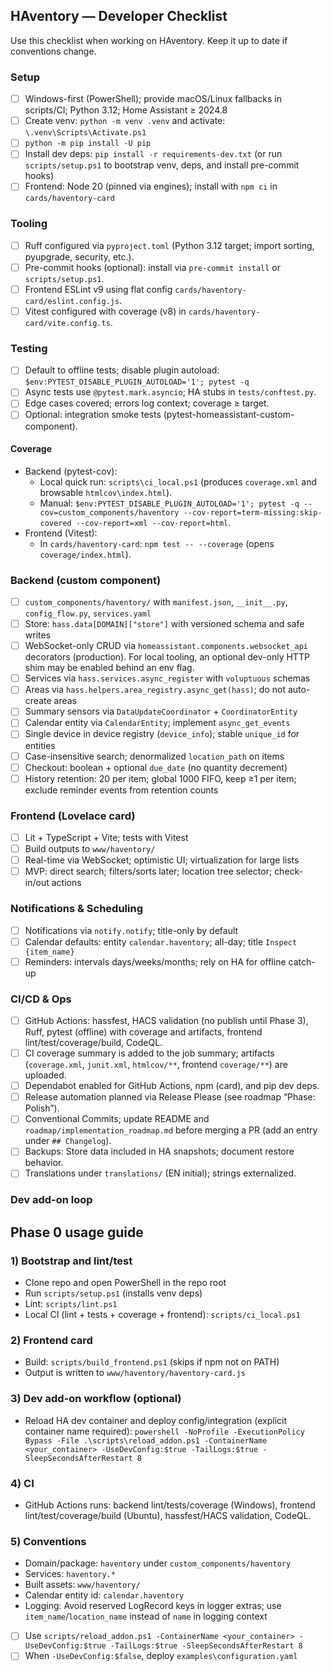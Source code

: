 ## HAventory — Developer Checklist

Use this checklist when working on HAventory. Keep it up to date if conventions change.

### Setup
- [ ] Windows-first (PowerShell); provide macOS/Linux fallbacks in scripts/CI; Python 3.12; Home Assistant ≥ 2024.8
- [ ] Create venv: `python -m venv .venv` and activate: `\.venv\Scripts\Activate.ps1`
- [ ] `python -m pip install -U pip`
- [ ] Install dev deps: `pip install -r requirements-dev.txt` (or run `scripts/setup.ps1` to bootstrap venv, deps, and install pre-commit hooks)
- [ ] Frontend: Node 20 (pinned via engines); install with `npm ci` in `cards/haventory-card`

### Tooling
- [ ] Ruff configured via `pyproject.toml` (Python 3.12 target; import sorting, pyupgrade, security, etc.).
- [ ] Pre-commit hooks (optional): install via `pre-commit install` or `scripts/setup.ps1`.
- [ ] Frontend ESLint v9 using flat config `cards/haventory-card/eslint.config.js`.
- [ ] Vitest configured with coverage (v8) in `cards/haventory-card/vite.config.ts`.

### Testing
- [ ] Default to offline tests; disable plugin autoload: `$env:PYTEST_DISABLE_PLUGIN_AUTOLOAD='1'; pytest -q`
- [ ] Async tests use `@pytest.mark.asyncio`; HA stubs in `tests/conftest.py`.
- [ ] Edge cases covered; errors log context; coverage ≥ target.
- [ ] Optional: integration smoke tests (pytest-homeassistant-custom-component).

#### Coverage
- Backend (pytest-cov):
  - Local quick run: `scripts\ci_local.ps1` (produces `coverage.xml` and browsable `htmlcov\index.html`).
  - Manual: `$env:PYTEST_DISABLE_PLUGIN_AUTOLOAD='1'; pytest -q --cov=custom_components/haventory --cov-report=term-missing:skip-covered --cov-report=xml --cov-report=html`.
- Frontend (Vitest):
  - In `cards/haventory-card`: `npm test -- --coverage` (opens `coverage/index.html`).

### Backend (custom component)
- [ ] `custom_components/haventory/` with `manifest.json`, `__init__.py`, `config_flow.py`, `services.yaml`
- [ ] Store: `hass.data[DOMAIN]["store"]` with versioned schema and safe writes
- [ ] WebSocket-only CRUD via `homeassistant.components.websocket_api` decorators (production). For local tooling, an optional dev-only HTTP shim may be enabled behind an env flag.
- [ ] Services via `hass.services.async_register` with `voluptuous` schemas
- [ ] Areas via `hass.helpers.area_registry.async_get(hass)`; do not auto-create areas
- [ ] Summary sensors via `DataUpdateCoordinator` + `CoordinatorEntity`
- [ ] Calendar entity via `CalendarEntity`; implement `async_get_events`
- [ ] Single device in device registry (`device_info`); stable `unique_id` for entities
- [ ] Case-insensitive search; denormalized `location_path` on items
- [ ] Checkout: boolean + optional `due_date` (no quantity decrement)
- [ ] History retention: 20 per item; global 1000 FIFO, keep ≥1 per item; exclude reminder events from retention counts

### Frontend (Lovelace card)
- [ ] Lit + TypeScript + Vite; tests with Vitest
- [ ] Build outputs to `www/haventory/`
- [ ] Real-time via WebSocket; optimistic UI; virtualization for large lists
- [ ] MVP: direct search; filters/sorts later; location tree selector; check-in/out actions

### Notifications & Scheduling
- [ ] Notifications via `notify.notify`; title-only by default
- [ ] Calendar defaults: entity `calendar.haventory`; all-day; title `Inspect {item_name}`
- [ ] Reminders: intervals days/weeks/months; rely on HA for offline catch-up

### CI/CD & Ops
- [ ] GitHub Actions: hassfest, HACS validation (no publish until Phase 3), Ruff, pytest (offline) with coverage and artifacts, frontend lint/test/coverage/build, CodeQL.
- [ ] CI coverage summary is added to the job summary; artifacts (`coverage.xml`, `junit.xml`, `htmlcov/**`, frontend `coverage/**`) are uploaded.
- [ ] Dependabot enabled for GitHub Actions, npm (card), and pip dev deps.
- [ ] Release automation planned via Release Please (see roadmap “Phase: Polish”).
- [ ] Conventional Commits; update README and `roadmap/implementation_roadmap.md` before merging a PR (add an entry under `## Changelog`).
- [ ] Backups: Store data included in HA snapshots; document restore behavior.
- [ ] Translations under `translations/` (EN initial); strings externalized.

### Dev add-on loop
## Phase 0 usage guide

### 1) Bootstrap and lint/test
- Clone repo and open PowerShell in the repo root
- Run `scripts/setup.ps1` (installs venv deps)
- Lint: `scripts/lint.ps1`
- Local CI (lint + tests + coverage + frontend): `scripts/ci_local.ps1`

### 2) Frontend card
- Build: `scripts/build_frontend.ps1` (skips if npm not on PATH)
- Output is written to `www/haventory/haventory-card.js`

### 3) Dev add-on workflow (optional)
- Reload HA dev container and deploy config/integration (explicit container name required):
  `powershell -NoProfile -ExecutionPolicy Bypass -File .\scripts\reload_addon.ps1 -ContainerName <your_container> -UseDevConfig:$true -TailLogs:$true -SleepSecondsAfterRestart 8`

### 4) CI
- GitHub Actions runs: backend lint/tests/coverage (Windows), frontend lint/test/coverage/build (Ubuntu), hassfest/HACS validation, CodeQL.

### 5) Conventions
- Domain/package: `haventory` under `custom_components/haventory`
- Services: `haventory.*`
- Built assets: `www/haventory/`
- Calendar entity id: `calendar.haventory`
- Logging: Avoid reserved LogRecord keys in logger extras; use `item_name`/`location_name` instead of `name` in logging context

- [ ] Use `scripts/reload_addon.ps1 -ContainerName <your_container> -UseDevConfig:$true -TailLogs:$true -SleepSecondsAfterRestart 8`
- [ ] When `-UseDevConfig:$false`, deploy `examples\configuration.yaml`
